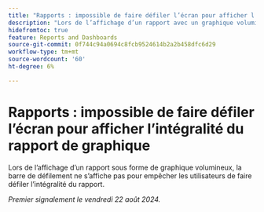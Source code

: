 ```yaml
---
title: "Rapports : impossible de faire défiler l’écran pour afficher l’intégralité du rapport de graphique"
description: "Lors de l’affichage d’un rapport avec un graphique volumineux, la barre de défilement n’est pas affichée pour empêcher les utilisateurs de faire défiler l’intégralité du rapport."
hidefromtoc: true
feature: Reports and Dashboards
source-git-commit: 0f744c94a0694c8fcb9524614b2a2b458dfc6d29
workflow-type: tm+mt
source-wordcount: '60'
ht-degree: 6%

---
```


# Rapports : impossible de faire défiler l’écran pour afficher l’intégralité du rapport de graphique

<!--Valid issue, won't fix. Can be removed with GA of Canvas Dashboards-->

Lors de l’affichage d’un rapport sous forme de graphique volumineux, la barre de défilement ne s’affiche pas pour empêcher les utilisateurs de faire défiler l’intégralité du rapport.

_Premier signalement le vendredi 22 août 2024._
